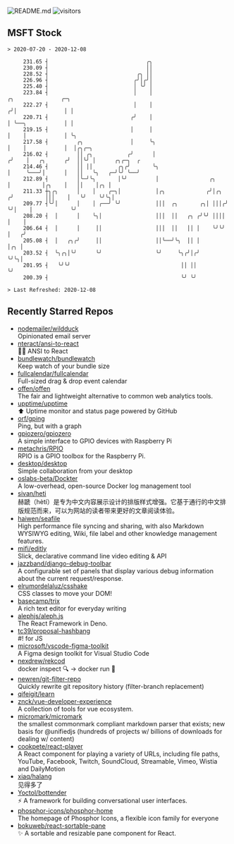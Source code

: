 ![README.md](https://github.com/Gerhut/Gerhut/workflows/README.md/badge.svg)
![visitors](https://visitors.vercel.app/Gerhut/Gerhut?token=8cf69d1f6813d272ef062726b6070c9be4ff72038cfe5a7ded7384a8da65d866)

## MSFT Stock

```
> 2020-07-20 - 2020-12-08

     231.65 ┤                               ╭╮                                                                   
     230.09 ┤                               ││                                                                   
     228.52 ┤                            ╭╮ ││                                                                   
     226.96 ┤                           ╭╯│╭╯│                                                                   
     225.40 ┤                           │ ╰╯ │                                                                   
     223.84 ┤                           │    │                          ╭╮               ╭─╮                     
     222.27 ┤                           │    │                         ╭╯│               │ │                     
     220.71 ┤                          ╭╯    │                         │ ╰──╮            │ │                     
     219.15 ┤                          │     │                         │    │            │ ╰╮                    
     217.58 ┤         ╭╮               │     ╰╮                        │    │            │  │╭╮╭─╮               
     216.02 ┤         ││ ╭╮           ╭╯      │                       ╭╯    │   ╭╮      ╭╯  ││╰╯ │      ╭╮╭─╮  ╭ 
     214.46 ┤         ││ ││        ╭╮╭╯       ╰╮                      │     ╰───╯│      │   ││   ╰╮   ╭─╯╰╯ ╰──╯ 
     212.89 ┤         │╰─╯╰╮       │╰╯         │                ╭╮    │          │╭╮    │   ││    │╭╮ │          
     211.33 ┼╮╭╮      │    │    ╭─╮│           │╭╮             ╭╯│╭╮ ╭╯          │││    │   ╰╯    ╰╯╰╮│          
     209.77 ┤╰╯│      │    │ ╭──╯ ╰╯           │││  ╭╮       ╭╮│ │││╭╯           ╰╯│    │            ╰╯          
     208.20 ┤  │      │    ╰╮│                 │││  ││   ╭╮ ╭╯╰╯ ││││              │    │                        
     206.64 ┤  │      │     ││                 │││  ││   ││ │    ╰╯╰╯              │   ╭╯                        
     205.08 ┤  │   ╭╮╭╯     ││                 ││╰──╯╰╮  ││ │                      │╭╮ │                         
     203.52 ┤  ╰╮╭╮│╰╯      ╰╯                 ╰╯     ╰╮╭╯│╭╯                      ╰╯╰╮│                         
     201.95 ┤   ╰╯╰╯                                   ││ ││                          ╰╯                         
     200.39 ┤                                          ╰╯ ╰╯                                                     

> Last Refreshed: 2020-12-08
```

## Recently Starred Repos

- [nodemailer/wildduck](https://github.com/nodemailer/wildduck)  
  Opinionated email server
- [nteract/ansi-to-react](https://github.com/nteract/ansi-to-react)  
  :guardsman: ANSI to React
- [bundlewatch/bundlewatch](https://github.com/bundlewatch/bundlewatch)  
  Keep watch of your bundle size
- [fullcalendar/fullcalendar](https://github.com/fullcalendar/fullcalendar)  
  Full-sized drag & drop event calendar
- [offen/offen](https://github.com/offen/offen)  
  The fair and lightweight alternative to common web analytics tools. 
- [upptime/upptime](https://github.com/upptime/upptime)  
  ⬆️ Uptime monitor and status page powered by GitHub
- [orf/gping](https://github.com/orf/gping)  
  Ping, but with a graph
- [gpiozero/gpiozero](https://github.com/gpiozero/gpiozero)  
  A simple interface to GPIO devices with Raspberry Pi
- [metachris/RPIO](https://github.com/metachris/RPIO)  
  RPIO is a GPIO toolbox for the Raspberry Pi.
- [desktop/desktop](https://github.com/desktop/desktop)  
  Simple collaboration from your desktop
- [oslabs-beta/Dockter](https://github.com/oslabs-beta/Dockter)  
  A low-overhead, open-source Docker log management tool
- [sivan/heti](https://github.com/sivan/heti)  
  赫蹏（hètí）是专为中文内容展示设计的排版样式增强。它基于通行的中文排版规范而来，可以为网站的读者带来更好的文章阅读体验。
- [haiwen/seafile](https://github.com/haiwen/seafile)  
  High performance file syncing and sharing, with also Markdown WYSIWYG editing, Wiki, file label and other knowledge management features.
- [mifi/editly](https://github.com/mifi/editly)  
  Slick, declarative command line video editing & API
- [jazzband/django-debug-toolbar](https://github.com/jazzband/django-debug-toolbar)  
  A configurable set of panels that display various debug information about the current request/response.
- [elrumordelaluz/csshake](https://github.com/elrumordelaluz/csshake)  
  CSS classes to move your DOM!
- [basecamp/trix](https://github.com/basecamp/trix)  
  A rich text editor for everyday writing
- [alephjs/aleph.js](https://github.com/alephjs/aleph.js)  
  The React Framework in Deno.
- [tc39/proposal-hashbang](https://github.com/tc39/proposal-hashbang)  
  #! for JS
- [microsoft/vscode-figma-toolkit](https://github.com/microsoft/vscode-figma-toolkit)  
   A Figma design toolkit for Visual Studio Code
- [nexdrew/rekcod](https://github.com/nexdrew/rekcod)  
  docker inspect :mag: → docker run :runner:
- [newren/git-filter-repo](https://github.com/newren/git-filter-repo)  
  Quickly rewrite git repository history (filter-branch replacement)
- [qifeigit/learn](https://github.com/qifeigit/learn)  
- [znck/vue-developer-experience](https://github.com/znck/vue-developer-experience)  
  A collection of tools for vue ecosystem.
- [micromark/micromark](https://github.com/micromark/micromark)  
  the smallest commonmark compliant markdown parser that exists; new basis for @unifiedjs (hundreds of projects w/ billions of downloads for dealing w/ content)
- [cookpete/react-player](https://github.com/cookpete/react-player)  
  A React component for playing a variety of URLs, including file paths, YouTube, Facebook, Twitch, SoundCloud, Streamable, Vimeo, Wistia and DailyMotion
- [xiaq/halang](https://github.com/xiaq/halang)  
  见得多了
- [Yoctol/bottender](https://github.com/Yoctol/bottender)  
  ⚡️ A framework for building conversational user interfaces.
- [phosphor-icons/phosphor-home](https://github.com/phosphor-icons/phosphor-home)  
  The homepage of Phosphor Icons, a flexible icon family for everyone
- [bokuweb/react-sortable-pane](https://github.com/bokuweb/react-sortable-pane)  
  :sparkles: A sortable and resizable pane component for React.
